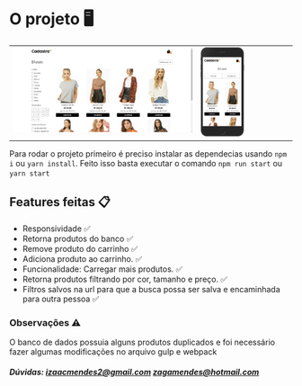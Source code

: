 # O projeto 🖥️

<table>
  <tr>
    <td valign="top"><img src="./desktop.png" /></td>
    <td valign="top"><img src="./mob.png" width=50%/></td>
  </tr>
</table>

Para rodar o projeto primeiro é preciso instalar as dependecias usando `npm i` ou `yarn install`. Feito isso basta executar o comando `npm run start` ou `yarn start`

## Features feitas 📋

- Responsividade ✅
- Retorna produtos do banco ✅
- Remove produto do carrinho ✅
- Adiciona produto ao carrinho. ✅
- Funcionalidade: Carregar mais produtos. ✅
- Retorna produtos filtrando por cor, tamanho e preço. ✅
- Filtros salvos na url para que a busca possa ser salva e encaminhada para outra pessoa ✅

### Observações ⚠️

O banco de dados possuia alguns produtos duplicados e foi necessário fazer algumas modificações no arquivo gulp e webpack

##### Dúvidas: [izaacmendes2@gmail.com](mailto:izaacmendes2@gmail.com?subject=processo%20seletivo%20DEV%20-%20Cadastra) [zagamendes@hotmail.com](mailto:zagamendes@hotmail.com?subject=processo%20seletivo%20DEV%20-%20Cadastra)
